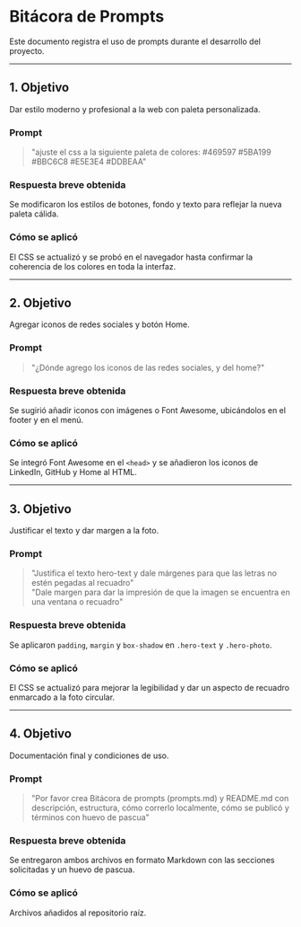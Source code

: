 # Bitácora de Prompts

Este documento registra el uso de prompts durante el desarrollo del proyecto.

---

## 1. Objetivo
Dar estilo moderno y profesional a la web con paleta personalizada.

### Prompt
> "ajuste el css a la siguiente paleta de colores: #469597 #5BA199 #BBC6C8 #E5E3E4 #DDBEAA"

### Respuesta breve obtenida
Se modificaron los estilos de botones, fondo y texto para reflejar la nueva paleta cálida.

### Cómo se aplicó
El CSS se actualizó y se probó en el navegador hasta confirmar la coherencia de los colores en toda la interfaz.

---

## 2. Objetivo
Agregar iconos de redes sociales y botón Home.

### Prompt
> "¿Dónde agrego los iconos de las redes sociales, y del home?"

### Respuesta breve obtenida
Se sugirió añadir iconos con imágenes o Font Awesome, ubicándolos en el footer y en el menú.

### Cómo se aplicó
Se integró Font Awesome en el `<head>` y se añadieron los iconos de LinkedIn, GitHub y Home al HTML.

---

## 3. Objetivo
Justificar el texto y dar margen a la foto.

### Prompt
> "Justifica el texto hero-text y dale márgenes para que las letras no estén pegadas al recuadro"  
> "Dale margen para dar la impresión de que la imagen se encuentra en una ventana o recuadro"

### Respuesta breve obtenida
Se aplicaron `padding`, `margin` y `box-shadow` en `.hero-text` y `.hero-photo`.

### Cómo se aplicó
El CSS se actualizó para mejorar la legibilidad y dar un aspecto de recuadro enmarcado a la foto circular.

---

## 4. Objetivo
Documentación final y condiciones de uso.

### Prompt
> "Por favor crea Bitácora de prompts (prompts.md) y README.md con descripción, estructura, cómo correrlo localmente, cómo se publicó y términos con huevo de pascua"

### Respuesta breve obtenida
Se entregaron ambos archivos en formato Markdown con las secciones solicitadas y un huevo de pascua.

### Cómo se aplicó
Archivos añadidos al repositorio raíz.
